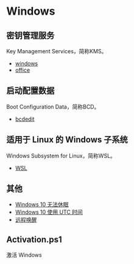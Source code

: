 # Windows

## 密钥管理服务

Key Management Services，简称KMS。

- [windows](./KMS/windows.md)
- [office](./KMS/office.md)

## 启动配置数据

Boot Configuration Data，简称BCD。

- [bcdedit](./BCD/bcdedit.md)

## 适用于 Linux 的 Windows 子系统

Windows Subsystem for Linux，简称WSL。

- [WSL](./WSL/WSL.md)

## 其他

- [Windows 10 无法休眠](./win10_can't_sleep.md)
- [Windows 10 使用 UTC 时间](./win10_use_utc.md)
- [远程唤醒](./Wake-on-LAN/wol.md)

## Activation.ps1

激活 Windows
